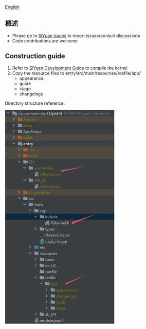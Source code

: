 [English](https://github.com/siyuan-note/siyuan-harmony/blob/master/README.md)

## 概述

* Please go to [SiYuan issues](https://github.com/siyuan-note/siyuan/issues) to report issues/consult discussions
* Code contributions are welcome

## Construction guide

1. Refer to [SiYuan Development Guide](https://github.com/siyuan-note/siyuan/blob/master/.github/CONTRIBUTING.md) to compile the kernel
2. Copy the resource files to entry/src/main/resources/resfile/app/
    * appearance
    * guide
    * stage
    * changelogs

Directory structure reference:

![project-tree](project-tree.png)
